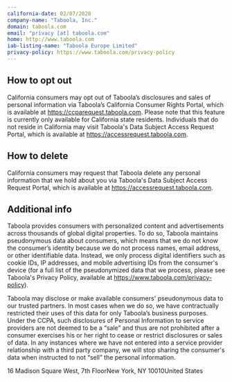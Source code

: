 ```yaml
---
california-date: 02/07/2020
company-name: "Taboola, Inc."
domain: taboola.com
email: "privacy [at] taboola.com"
home: http://www.taboola.com
iab-listing-name: "Taboola Europe Limited"
privacy-policy: https://www.taboola.com/privacy-policy
---
```

## How to opt out


California consumers may opt out of Taboola’s disclosures and sales of personal information via Taboola’s California Consumer Rights Portal, which is available at https://ccparequest.taboola.com. Please note that this feature is currently only available for California state residents. Individuals that do not reside in California may visit Taboola's Data Subject Access Request Portal, which is available at https://accessrequest.taboola.com.

## How to delete


California consumers may request that Taboola delete any personal information that we hold about you via Taboola's Data Subject Access Request Portal, which is available at https://accessrequest.taboola.com.

## Additional info


Taboola provides consumers with personalized content and advertisements across thousands of global digital properties. To do so, Taboola maintains pseudonymous data about consumers, which means that we do not know the consumer’s identity because we do not process names, email address, or other identifiable data. Instead, we only process digital identifiers such as cookie IDs, IP addresses, and mobile advertising IDs from the consumer's device (for a full list of the pseudonymized data that we process, please see Taboola's Privacy Policy, available at https://www.taboola.com/privacy-policy). 

Taboola may disclose or make available consumers' pseudonymous data to our trusted partners. In most cases when we do so, we have contractually restricted their uses of this data for only Taboola’s business purposes. Under the CCPA, such disclosures of Personal Information to service providers are not deemed to be a “sale” and thus are not prohibited after a consumer exercises his or her right to cease or restrict disclosures or sales of data. In any instances where we have not entered into a service provider relationship with a third party company, we will stop sharing the consumer's data when instructed to not “sell” the personal information.

16 Madison Square West, 7th FloorNew York, NY 10010United States













